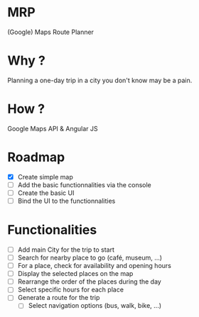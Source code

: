 MRP
===

(Google) Maps Route Planner

# Why ? 

Planning a one-day trip in a city you don't know may be a pain.

# How ? 

Google Maps API & Angular JS

# Roadmap
- [x] Create simple map
- [ ] Add the basic functionnalities via the console
- [ ] Create the basic UI
- [ ] Bind the UI to the functionnalities

# Functionalities
- [ ] Add main City for the trip to start
- [ ] Search for nearby place to go (café, museum, ...)
- [ ] For a place, check for availability and opening hours
- [ ] Display the selected places on the map
- [ ] Rearrange the order of the places during the day
- [ ] Select specific hours for each place
- [ ] Generate a route for the trip
	- [ ] Select navigation options (bus, walk, bike, ...)
